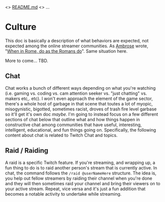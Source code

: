 <> [README.md](README.md) <> ...

# Culture

This doc is basically a description of what behaviors are expected, not expected among the online streamer communities. As [Ambrose](https://en.wikipedia.org/wiki/Ambrose) wrote, "[When in Rome, do as the Romans do](https://en.wikipedia.org/wiki/When_in_Rome,_do_as_the_Romans_do)". Same situation here.

More to come... TBD.

## Chat

Chat works a bunch of different ways depending on what you're watching (i.e. gaming vs. coding vs. cam attention seeker vs. "just chatting" vs. makers etc,. etc). I won't even approach the element of the game sector, there's a whole host of garbage in that scene that toutes a lot of myopic, misogynistic, bigotted, sometimes racist, droves of trash fire level garbase so it'll get it's own doc *maybe*. I'm going to instead focus on a few different sections of chat below that outline what and how things happen in constructive chat among communities that have useful, interesting, intelligent, educational, and fun things going on. Specifically, the following content about chat is related to Twitch Chat and topics.

## Raid / Raiding

A raid is a specific Twitch feature. If you're streaming, and wrapping up, a fun thing to do is to raid another person's stream that is currently active. In chat, the command follows the `/raid @userNameHere` structure. The idea is, you help out fellow streamers by raiding their channel when you're done and they will then sometimes raid your channel and bring their viewers on to your active stream. Repeat, vice versa and it's just a fun addition that becomes a notable activity to undertake while streaming.
